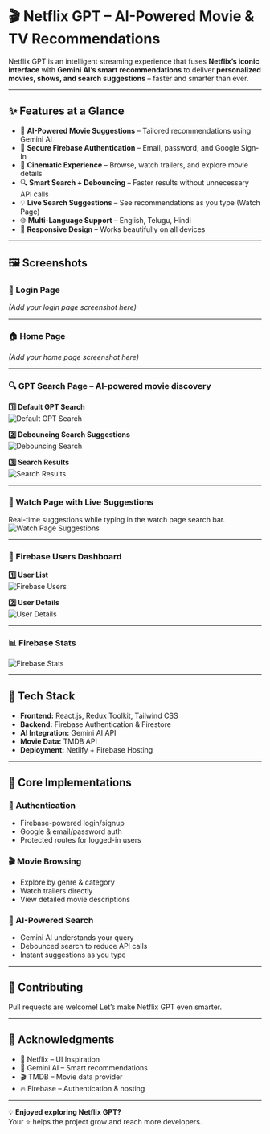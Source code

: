# 🎬 **Netflix GPT – AI-Powered Movie & TV Recommendations**

Netflix GPT is an intelligent streaming experience that fuses **Netflix’s iconic interface** with **Gemini AI’s smart recommendations** to deliver **personalized movies, shows, and search suggestions** – faster and smarter than ever.

---

## ✨ **Features at a Glance**
- 🎯 **AI-Powered Movie Suggestions** – Tailored recommendations using Gemini AI  
- 🔐 **Secure Firebase Authentication** – Email, password, and Google Sign-In  
- 🎥 **Cinematic Experience** – Browse, watch trailers, and explore movie details  
- 🔍 **Smart Search + Debouncing** – Faster results without unnecessary API calls  
- 💡 **Live Search Suggestions** – See recommendations as you type (Watch Page)  
- 🌐 **Multi-Language Support** – English, Telugu, Hindi  
- 📱 **Responsive Design** – Works beautifully on all devices  

---

## 🖼 **Screenshots**

### 🔑 Login Page
*(Add your login page screenshot here)*

---

### 🏠 Home Page
*(Add your home page screenshot here)*

---

### 🔍 GPT Search Page – AI-powered movie discovery

**1️⃣ Default GPT Search**  
![Default GPT Search](assets/screenshots/Screenshot%202025-08-09%20110315.png)  

**2️⃣ Debouncing Search Suggestions**  
![Debouncing Search](assets/screenshots/Screenshot%202025-08-09%20104606.png)  

**3️⃣ Search Results**  
![Search Results](assets/screenshots/Screenshot%202025-08-09%20105947.png)  

---

### 🎥 Watch Page with Live Suggestions
Real-time suggestions while typing in the watch page search bar.  
![Watch Page Suggestions](assets/screenshots/Screenshot%202025-08-09%20105613.png)  

---

### 👥 Firebase Users Dashboard

**1️⃣ User List**  
![Firebase Users](assets/screenshots/Screenshot%202025-08-09%20110117.png)  

**2️⃣ User Details**  
![User Details](assets/screenshots/Screenshot%202025-08-09%20105846.png)  

---

### 📊 Firebase Stats
![Firebase Stats](assets/screenshots/Screenshot%202025-08-09%20130505.png)  

---

## 🚀 Tech Stack
- **Frontend:** React.js, Redux Toolkit, Tailwind CSS  
- **Backend:** Firebase Authentication & Firestore  
- **AI Integration:** Gemini AI API  
- **Movie Data:** TMDB API  
- **Deployment:** Netlify + Firebase Hosting  

---

## 🌟 Core Implementations

### 🔐 Authentication
- Firebase-powered login/signup  
- Google & email/password auth  
- Protected routes for logged-in users  

### 🎬 Movie Browsing
- Explore by genre & category  
- Watch trailers directly  
- View detailed movie descriptions  

### 🤖 AI-Powered Search
- Gemini AI understands your query  
- Debounced search to reduce API calls  
- Instant suggestions as you type  

---

## 🤝 Contributing
Pull requests are welcome! Let’s make Netflix GPT even smarter.  

---

## 🙏 Acknowledgments
- 🎥 Netflix – UI Inspiration  
- 🤖 Gemini AI – Smart recommendations  
- 🎬 TMDB – Movie data provider  
- 🔥 Firebase – Authentication & hosting  

---

💡 **Enjoyed exploring Netflix GPT?**  
Your ⭐ helps the project grow and reach more developers.  
